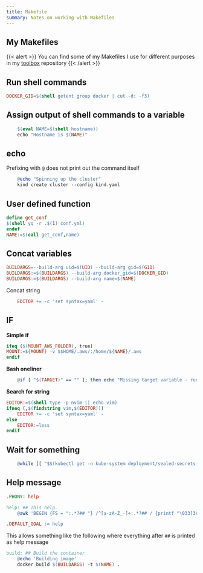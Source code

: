 ```yaml
---
title: Makefile
summary: Notes on working with Makefiles
---
```


## My Makefiles

{{< alert >}}
You can find some of my Makefiles I use for different purposes in my [toolbox](https://github.com/Allaman/toolbox/tree/main/makefile) repository
{{< /alert >}}

## Run shell commands

```makefile
DOCKER_GID=$(shell getent group docker | cut -d: -f3)
```

## Assign output of shell commands to a variable

```makefile
	$(eval NAME=$(shell hostname))
    echo "Hostname is $(NAME)"
```

## echo

Prefixing with `@` does not print out the command itself

```makefile
	@echo "Spinning up the cluster"
	kind create cluster --config kind.yaml
```

## User defined function

```makefile
define get_conf
$(shell yq -r .$(1) conf.yml)
endef
NAME:=$(call get_conf,name)
```

## Concat variables

```makefile
BUILDARGS=--build-arg uid=$(UID) --build-arg gid=$(GID)
BUILDARGS:=$(BUILDARGS) --build-arg docker_gid=$(DOCKER_GID)
BUILDARGS:=$(BUILDARGS) --build-arg name=$(NAME)
```

Concat string

```makefile
	EDITOR += -c 'set syntax=yaml' -
```

## IF

**Simple if**

```makefile
ifeq ($(MOUNT_AWS_FOLDER), true)
MOUNT:=${MOUNT} -v $$HOME/.aws/:/home/${NAME}/.aws
endif
```

**Bash oneliner**

```makefile
	@if [ "$(TARGET)" == "" ]; then echo "Missing target variable - run make targets for possible values"; exit 1; fi
```

**Search for string**

```makefile
EDITOR:=$(shell type -p nvim || echo vim)
ifneq (,$(findstring vim,$(EDITOR)))
	EDITOR += -c 'set syntax=yaml' -
else
	EDITOR:=less
endif
```

## Wait for something

```makefile
	@while [[ "$$(kubectl get -n kube-system deployment/sealed-secrets-controller -o json | jq '.status.readyReplicas')" != "1" ]]; do sleep 5; done
```

## Help message

```makefile
.PHONY: help

help: ## This help.
	@awk 'BEGIN {FS = ":.*?## "} /^[a-zA-Z_-]+:.*?## / {printf "\033[36m%-30s\033[0m %s\n", $$1, $$2}' $(MAKEFILE_LIST)

.DEFAULT_GOAL := help
```

This allows something like the following where everything after `##` is printed as help message

```makefile
build: ## Build the container
	@echo 'Building image'
	docker build $(BUILDARGS) -t $(NAME) .
```
